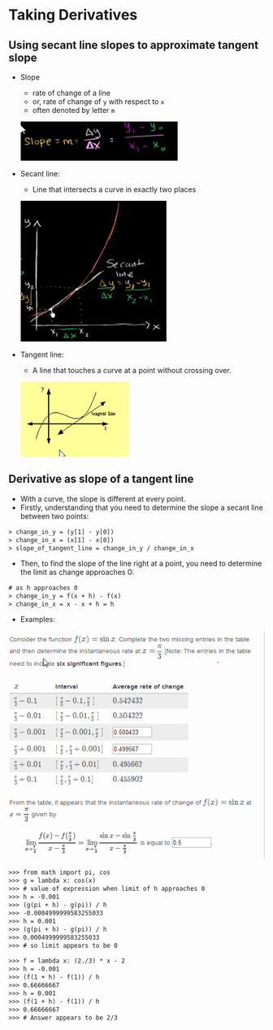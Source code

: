 # Taking Derivatives

## Using secant line slopes to approximate tangent slope

* Slope
    * rate of change of a line 
    * or, rate of change of ``y`` with respect to ``x``
    * often denoted by letter ``m``
    
    <img src="./images/slope-formula.png"></img>  

* Secant line:
    * Line that intersects a curve in exactly two places

    <img src="./images/secant-line-1.png"></img>  

* Tangent line:
    * A line that touches a curve at a point without crossing over.

    <img src="./images/tangent-line.png"></img>

## Derivative as slope of a tangent line

* With a curve, the slope is different at every point.
* Firstly, understanding that you need to determine the slope a secant line between two points:
```
> change_in_y = (y[1] - y[0])
> change_in_x = (x[1] - x[0])
> slope_of_tangent_line = change_in_y / change_in_x
```
* Then, to find the slope of the line right at a point, you need to determine the limit as change approaches 0:
```
# as h approaches 0
> change_in_y = f(x + h) - f(x)
> change_in_x = x - x + h = h
```
* Examples:

<img src="./images/tangent-slope-limiting-value.png"></img>

```
>>> from math import pi, cos
>>> g = lambda x: cos(x)
>>> # value of expression when limit of h approaches 0
>>> h = -0.001
>>> (g(pi + h) - g(pi)) / h
>>> -0.0004999999583255033
>>> h = 0.001
>>> (g(pi + h) - g(pi)) / h
>>> 0.0004999999583255033
>>> # so limit appears to be 0
```

```
>>> f = lambda x: (2./3) * x - 2
>>> h = -0.001
>>> (f(1 + h) - f(1)) / h
>>> 0.66666667
>>> h = 0.001
>>> (f(1 + h) - f(1)) / h
>>> 0.66666667
>>> # Answer appears to be 2/3
```
